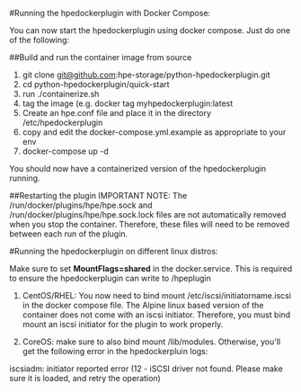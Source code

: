 #Running the hpedockerplugin with Docker Compose:

You can now start the hpedockerplugin using docker compose. Just do one of the following:

##Build and run the container image from source
1. git clone git@github.com:hpe-storage/python-hpedockerplugin.git
2. cd python-hpedockerplugin/quick-start
3. run ./containerize.sh
4. tag the image (e.g. docker tag <image-id> myhpedockerplugin:latest
4. Create an hpe.conf file and place it in the directory /etc/hpedockerplugin
5. copy and edit the docker-compose.yml.example as appropriate to your env
5. docker-compose up -d

You should now have a containerized version of the hpedockerplugin running.

##Restarting the plugin
IMPORTANT NOTE: The /run/docker/plugins/hpe/hpe.sock and /run/docker/plugins/hpe/hpe.sock.lock files are not automatically removed when you stop the container. Therefore, these files will need to be removed between each run of the plugin.

#Running the hpedockerplugin on different linux distros:

Make sure to set **MountFlags=shared** in the docker.service. This is required to ensure the hpedockerplugin can write to /hpeplugin

1. CentOS/RHEL: You now need to bind mount /etc/iscsi/initiatorname.iscsi in the docker compose file. The Alpine linux based version of the container does not come with an iscsi initiator. Therefore, you must bind mount an iscsi initiator for the plugin to work properly. 

2. CoreOS: make sure to also bind mount /lib/modules. Otherwise, you'll get the following error in the hpedockerpluin logs:

iscsiadm: initiator reported error (12 - iSCSI driver not found. Please make sure it is loaded, and retry the operation)

